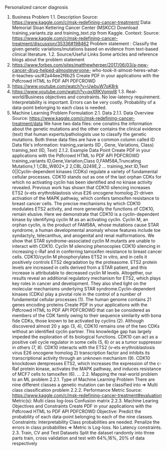 Personalized cancer diagnosis
1. Business Problem
1.1. Description
Source: https://www.kaggle.com/c/msk-redefining-cancer-treatment/
Data: Memorial Sloan Kettering Cancer Center (MSKCC)
Download training_variants.zip and training_text.zip from Kaggle.
Context:
Source: https://www.kaggle.com/c/msk-redefining-cancer-treatment/discussion/35336#198462
Problem statement :
Classify the given genetic variations/mutations based on evidence from text-based clinical
literature.
1.2. Source/Useful Links
Some articles and reference blogs about the problem statement
1. https://www.forbes.com/sites/matthewherper/2017/06/03/a-new-cancer-drug-helped-almosteveryone-
who-took-it-almost-heres-what-it-teaches-us/#2a44ee2f6b25
Create PDF in your applications with the Pdfcrowd HTML to PDF API PDFCROWD
2. https://www.youtube.com/watch?v=UwbuW7oK8rk
3. https://www.youtube.com/watch?v=qxXRKVompI8
1.3. Real-world/Business objectives and constraints.
No low-latency requirement.
Interpretability is important.
Errors can be very costly.
Probability of a data-point belonging to each class is needed.
2. Machine Learning Problem Formulation
2.1. Data
2.1.1. Data Overview
Source: https://www.kaggle.com/c/msk-redefining-cancer-treatment/data
We have two data files: one conatins the information about the genetic mutations and the
other contains the clinical evidence (text) that human experts/pathologists use to classify the
genetic mutations.
Both these data files are have a common column called ID
Data file's information:
training_variants (ID , Gene, Variations, Class)
training_text (ID, Text)
2.1.2. Example Data Point
Create PDF in your applications with the Pdfcrowd HTML to PDF API PDFCROWD
training_variants
ID,Gene,Variation,Class
0,FAM58A,Truncating Mutations,1
1,CBL,W802*,2
2,CBL,Q249E,2
...
training_text
ID,Text
0||Cyclin-dependent kinases (CDKs) regulate a variety of fundamental cellular processes.
CDK10 stands out as one of the last orphan CDKs for which no activating cyclin has been
identified and no kinase activity revealed. Previous work has shown that CDK10 silencing
increases ETS2 (v-ets erythroblastosis virus E26 oncogene homolog 2)-driven activation of the
MAPK pathway, which confers tamoxifen resistance to breast cancer cells. The precise
mechanisms by which CDK10 modulates ETS2 activity, and more generally the functions of
CDK10, remain elusive. Here we demonstrate that CDK10 is a cyclin-dependent kinase by
identifying cyclin M as an activating cyclin. Cyclin M, an orphan cyclin, is the product of FAM58A,
whose mutations cause STAR syndrome, a human developmental anomaly whose features
include toe syndactyly, telecanthus, and anogenital and renal malformations. We show that
STAR syndrome-associated cyclin M mutants are unable to interact with CDK10. Cyclin M
silencing phenocopies CDK10 silencing in increasing c-Raf and in conferring tamoxifen
resistance to breast cancer cells. CDK10/cyclin M phosphorylates ETS2 in vitro, and in cells it
positively controls ETS2 degradation by the proteasome. ETS2 protein levels are increased in
cells derived from a STAR patient, and this increase is attributable to decreased cyclin M levels.
Altogether, our results reveal an additional regulatory mechanism for ETS2, which plays key
roles in cancer and development. They also shed light on the molecular mechanisms underlying
STAR syndrome.Cyclin-dependent kinases (CDKs) play a pivotal role in the control of a number
of fundamental cellular processes (1). The human genome contains 21 genes encoding proteins
Create PDF in your applications with the Pdfcrowd HTML to PDF API PDFCROWD
that can be considered as members of the CDK family owing to their sequence similarity with
bona fide CDKs, those known to be activated by cyclins (2). Although discovered almost 20 y
ago (3, 4), CDK10 remains one of the two CDKs without an identified cyclin partner. This
knowledge gap has largely impeded the exploration of its biological functions. CDK10 can act as
a positive cell cycle regulator in some cells (5, 6) or as a tumor suppressor in others (7, 8).
CDK10 interacts with the ETS2 (v-ets erythroblastosis virus E26 oncogene homolog 2)
transcription factor and inhibits its transcriptional activity through an unknown mechanism (9).
CDK10 knockdown derepresses ETS2, which increases the expression of the c-Raf protein
kinase, activates the MAPK pathway, and induces resistance of MCF7 cells to tamoxifen (6). ...
2.2. Mapping the real-world problem to an ML problem
2.2.1. Type of Machine Learning Problem
There are nine different classes a genetic mutation can be classified into => Multi class
classification problem
2.2.2. Performance Metric
Source: https://www.kaggle.com/c/msk-redefining-cancer-treatment#evaluation
Metric(s):
Multi class log-loss
Confusion matrix
2.2.3. Machine Learing Objectives and Constraints
Create PDF in your applications with the Pdfcrowd HTML to PDF API PDFCROWD
Objective: Predict the probability of each data-point belonging to each of the nine classes.
Constraints:
Interpretability
Class probabilities are needed.
Penalize the errors in class probabilites => Metric is Log-loss.
No Latency constraints.
2.3. Train, CV and Test Datasets
Split the dataset randomly into three parts train, cross validation and test with 64%,16%, 20% of
data respectively
